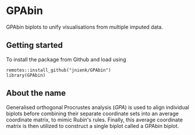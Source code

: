 # **GPAbin**
GPAbin biplots to unify visualisations from multiple imputed data.

## Getting started

To install the package from Github and load using

```
remotes::install_github("jnienk/GPAbin")
library(GPAbin)
```

## About the name

Generalised orthogonal Procrustes analysis (*GPA*) is used to align individual biplots before combining their separate coordinate sets into an average coordinate matrix, to mimic Ru*bin*'s rules. 
Finally, this average coordinate matrix is then utilized to construct a single biplot called a GPAbin biplot. 